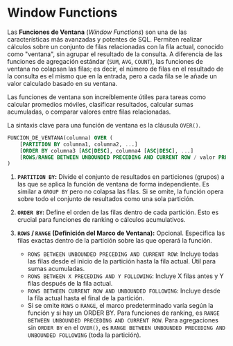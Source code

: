 # Window Functions

Las **Funciones de Ventana** (_Window Functions_) son una de las características más avanzadas y potentes de SQL. Permiten realizar cálculos sobre un conjunto de filas relacionadas con la fila actual, conocido como "ventana", sin agrupar el resultado de la consulta. A diferencia de las funciones de agregación estándar (`SUM`, `AVG`, `COUNT`), las funciones de ventana no colapsan las filas; es decir, el número de filas en el resultado de la consulta es el mismo que en la entrada, pero a cada fila se le añade un valor calculado basado en su ventana.

Las funciones de ventana son increíblemente útiles para tareas como calcular promedios móviles, clasificar resultados, calcular sumas acumuladas, o comparar valores entre filas relacionadas.

La sintaxis clave para una función de ventana es la cláusula `OVER()`.

```sql
FUNCION_DE_VENTANA(columna) OVER (
    [PARTITION BY columna1, columna2, ...]
    [ORDER BY columna3 [ASC|DESC], columna4 [ASC|DESC], ...]
    [ROWS/RANGE BETWEEN UNBOUNDED PRECEDING AND CURRENT ROW / valor PRECEDING AND valor FOLLOWING]
)
```

1. **`PARTITION BY`:** Divide el conjunto de resultados en particiones (grupos) a las que se aplica la función de ventana de forma independiente. Es similar a `GROUP BY` pero no colapsa las filas. Si se omite, la función opera sobre todo el conjunto de resultados como una sola partición.

2. **`ORDER BY`:** Define el orden de las filas dentro de cada partición. Esto es crucial para funciones de ranking o cálculos acumulativos.

3. **`ROWS` / `RANGE` (Definición del Marco de Ventana):** Opcional. Especifica las filas exactas dentro de la partición sobre las que operará la función.

   - `ROWS BETWEEN UNBOUNDED PRECEDING AND CURRENT ROW`: Incluye todas las filas desde el inicio de la partición hasta la fila actual. Útil para sumas acumuladas.
   - `ROWS BETWEEN X PRECEDING AND Y FOLLOWING`: Incluye X filas antes y Y filas después de la fila actual.
   - `ROWS BETWEEN CURRENT ROW AND UNBOUNDED FOLLOWING`: Incluye desde la fila actual hasta el final de la partición.
   - Si se omite `ROWS` o `RANGE`, el marco predeterminado varía según la función y si hay un ORDER BY. Para funciones de ranking, es `RANGE BETWEEN UNBOUNDED PRECEDING AND CURRENT ROW`. Para agregaciones sin `ORDER BY` en el `OVER()`, es `RANGE BETWEEN UNBOUNDED PRECEDING AND UNBOUNDED FOLLOWING` (toda la partición).
